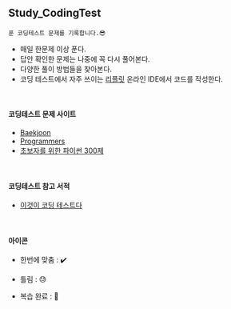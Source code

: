 ## Study_CodingTest

    푼 코딩테스트 문제를 기록합니다.😎
    
* 매일 한문제 이상 푼다.
* 답안 확인한 문제는 나중에 꼭 다시 풀어본다.
* 다양한 풀이 방법들을 찾아본다.
* 코딩 테스트에서 자주 쓰이는 [리플릿](https://replit.com/) 온라인 IDE에서 코드를 작성한다.

<br>
    
#### 코딩테스트 문제 사이트

  * [Baekjoon](https://www.acmicpc.net/)
  * [Programmers](https://programmers.co.kr/)
  * [초보자를 위한 파이썬 300제](https://wikidocs.net/book/922)

<br>

#### 코딩테스트 참고 서적

  * [이것이 코딩 테스트다](https://www.hanbit.co.kr/media/books/book_view.html?p_code=B8945183661)

<br>

#### 아이콘
  * 한번에 맞춤 :  ✔️

  * 틀림 : 😓

  * 복습 완료 : 🚩
